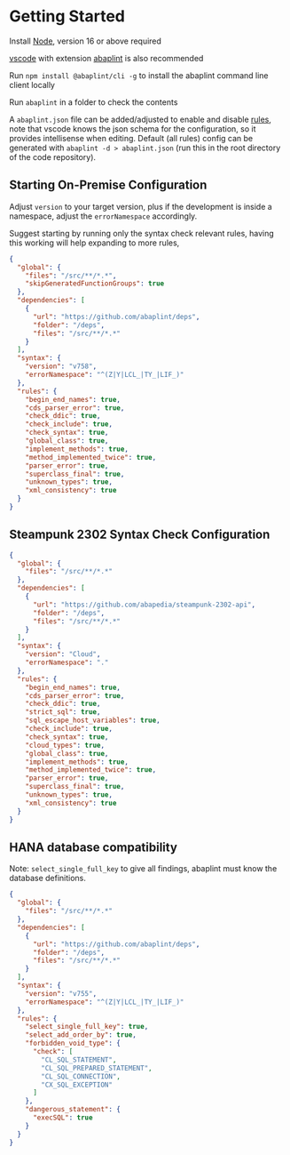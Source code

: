 # Getting Started

Install [Node](https://nodejs.org), version 16 or above required

[vscode](https://code.visualstudio.com/) with extension [abaplint](https://marketplace.visualstudio.com/items?itemName=larshp.vscode-abaplint) is also recommended

Run `npm install @abaplint/cli -g` to install the abaplint command line client locally

Run `abaplint` in a folder to check the contents

A `abaplint.json` file can be added/adjusted to enable and disable [rules](https://rules.abaplint.org/), note that vscode knows the json schema for the configuration, so it provides intellisense when editing. Default (all rules) config can be generated with `abaplint -d > abaplint.json` (run this in the root directory of the code repository).

## Starting On-Premise Configuration

Adjust `version` to your target version, plus if the development is inside a namespace, adjust the `errorNamespace` accordingly.

Suggest starting by running only the syntax check relevant rules, having this working will help expanding to more rules,

```json
{
  "global": {
    "files": "/src/**/*.*",
    "skipGeneratedFunctionGroups": true
  },
  "dependencies": [
    {
      "url": "https://github.com/abaplint/deps",
      "folder": "/deps",
      "files": "/src/**/*.*"
    }
  ],
  "syntax": {
    "version": "v758",
    "errorNamespace": "^(Z|Y|LCL_|TY_|LIF_)"
  },
  "rules": {
    "begin_end_names": true,
    "cds_parser_error": true,
    "check_ddic": true,
    "check_include": true,
    "check_syntax": true,
    "global_class": true,
    "implement_methods": true,
    "method_implemented_twice": true,
    "parser_error": true,
    "superclass_final": true,
    "unknown_types": true,
    "xml_consistency": true
  }
}
```

## Steampunk 2302 Syntax Check Configuration

```json
{
  "global": {
    "files": "/src/**/*.*"
  },
  "dependencies": [
    {
      "url": "https://github.com/abapedia/steampunk-2302-api",
      "folder": "/deps",
      "files": "/src/**/*.*"
    }
  ],
  "syntax": {
    "version": "Cloud",
    "errorNamespace": "."
  },
  "rules": {
    "begin_end_names": true,
    "cds_parser_error": true,
    "check_ddic": true,
    "strict_sql": true,
    "sql_escape_host_variables": true,
    "check_include": true,
    "check_syntax": true,
    "cloud_types": true,
    "global_class": true,
    "implement_methods": true,
    "method_implemented_twice": true,
    "parser_error": true,
    "superclass_final": true,
    "unknown_types": true,
    "xml_consistency": true
  }
}
```

## HANA database compatibility

Note: `select_single_full_key` to give all findings, abaplint must know the database definitions.

```json
{
  "global": {
    "files": "/src/**/*.*"
  },
  "dependencies": [
    {
      "url": "https://github.com/abaplint/deps",
      "folder": "/deps",
      "files": "/src/**/*.*"
    }
  ],
  "syntax": {
    "version": "v755",
    "errorNamespace": "^(Z|Y|LCL_|TY_|LIF_)"
  },
  "rules": {
    "select_single_full_key": true,
    "select_add_order_by": true,
    "forbidden_void_type": {
      "check": [
        "CL_SQL_STATEMENT",
        "CL_SQL_PREPARED_STATEMENT",
        "CL_SQL_CONNECTION",
        "CX_SQL_EXCEPTION"
      ]
    },
    "dangerous_statement": {
      "execSQL": true
    }
  }
}
```
